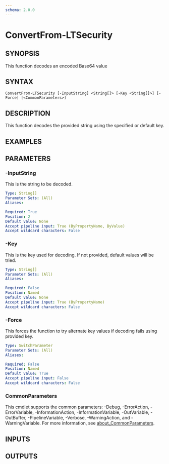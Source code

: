 ```yaml
---
schema: 2.0.0
---
```


# ConvertFrom-LTSecurity

## SYNOPSIS
This function decodes an encoded Base64 value

## SYNTAX

```
ConvertFrom-LTSecurity [-InputString] <String[]> [-Key <String[]>] [-Force] [<CommonParameters>]
```

## DESCRIPTION
This function decodes the provided string using the specified or default key.

## EXAMPLES

## PARAMETERS

### -InputString
This is the string to be decoded.

```yaml
Type: String[]
Parameter Sets: (All)
Aliases:

Required: True
Position: 2
Default value: None
Accept pipeline input: True (ByPropertyName, ByValue)
Accept wildcard characters: False
```

### -Key
This is the key used for decoding. If not provided, default values will be tried.

```yaml
Type: String[]
Parameter Sets: (All)
Aliases:

Required: False
Position: Named
Default value: None
Accept pipeline input: True (ByPropertyName)
Accept wildcard characters: False
```

### -Force
This forces the function to try alternate key values if decoding fails using provided key.

```yaml
Type: SwitchParameter
Parameter Sets: (All)
Aliases:

Required: False
Position: Named
Default value: True
Accept pipeline input: False
Accept wildcard characters: False
```

### CommonParameters
This cmdlet supports the common parameters: -Debug, -ErrorAction, -ErrorVariable, -InformationAction, -InformationVariable, -OutVariable, -OutBuffer, -PipelineVariable, -Verbose, -WarningAction, and -WarningVariable. For more information, see [about_CommonParameters](http://go.microsoft.com/fwlink/?LinkID=113216).

## INPUTS

## OUTPUTS